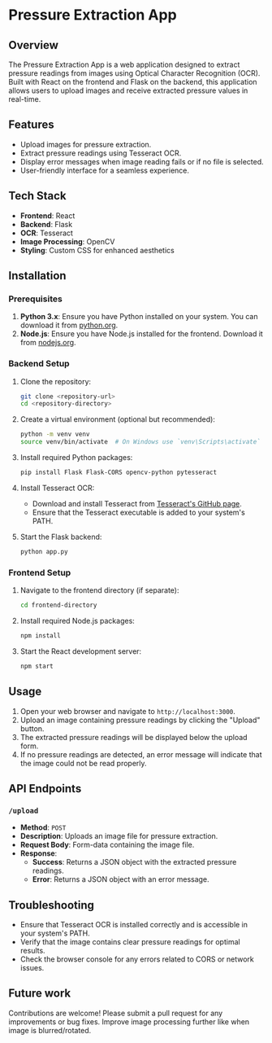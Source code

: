 # Pressure Extraction App

## Overview

The Pressure Extraction App is a web application designed to extract pressure readings from images using Optical Character Recognition (OCR). Built with React on the frontend and Flask on the backend, this application allows users to upload images and receive extracted pressure values in real-time.

## Features

-   Upload images for pressure extraction.
-   Extract pressure readings using Tesseract OCR.
-   Display error messages when image reading fails or if no file is selected.
-   User-friendly interface for a seamless experience.

## Tech Stack

-   **Frontend**: React
-   **Backend**: Flask
-   **OCR**: Tesseract
-   **Image Processing**: OpenCV
-   **Styling**: Custom CSS for enhanced aesthetics

## Installation

### Prerequisites

1. **Python 3.x**: Ensure you have Python installed on your system. You can download it from [python.org](https://www.python.org/downloads/).
2. **Node.js**: Ensure you have Node.js installed for the frontend. Download it from [nodejs.org](https://nodejs.org/).

### Backend Setup

1. Clone the repository:

    ```bash
    git clone <repository-url>
    cd <repository-directory>
    ```

2. Create a virtual environment (optional but recommended):

    ```bash
    python -m venv venv
    source venv/bin/activate  # On Windows use `venv\Scripts\activate`
    ```

3. Install required Python packages:

    ```bash
    pip install Flask Flask-CORS opencv-python pytesseract
    ```

4. Install Tesseract OCR:

    - Download and install Tesseract from [Tesseract's GitHub page](https://github.com/tesseract-ocr/tesseract).
    - Ensure that the Tesseract executable is added to your system's PATH.

5. Start the Flask backend:

    ```bash
    python app.py
    ```

### Frontend Setup

1. Navigate to the frontend directory (if separate):

    ```bash
    cd frontend-directory
    ```

2. Install required Node.js packages:

    ```bash
    npm install
    ```

3. Start the React development server:

    ```bash
    npm start
    ```

## Usage

1. Open your web browser and navigate to `http://localhost:3000`.
2. Upload an image containing pressure readings by clicking the "Upload" button.
3. The extracted pressure readings will be displayed below the upload form.
4. If no pressure readings are detected, an error message will indicate that the image could not be read properly.

## API Endpoints

### `/upload`

-   **Method**: `POST`
-   **Description**: Uploads an image file for pressure extraction.
-   **Request Body**: Form-data containing the image file.
-   **Response**:
    -   **Success**: Returns a JSON object with the extracted pressure readings.
    -   **Error**: Returns a JSON object with an error message.

## Troubleshooting

-   Ensure that Tesseract OCR is installed correctly and is accessible in your system's PATH.
-   Verify that the image contains clear pressure readings for optimal results.
-   Check the browser console for any errors related to CORS or network issues.

## Future work

Contributions are welcome! Please submit a pull request for any improvements or bug fixes. Improve image processing further like when image is blurred/rotated.
